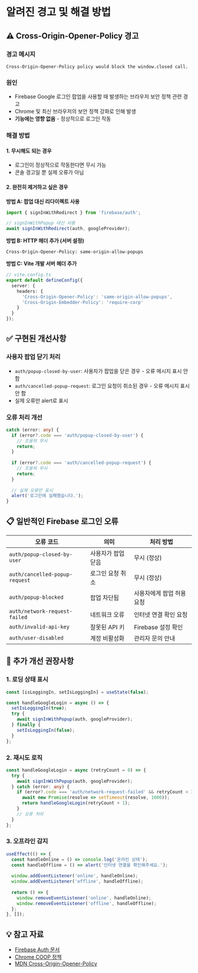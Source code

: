 # 알려진 경고 및 해결 방법

## ⚠️ Cross-Origin-Opener-Policy 경고

### 경고 메시지
```
Cross-Origin-Opener-Policy policy would block the window.closed call.
```

### 원인
- Firebase Google 로그인 팝업을 사용할 때 발생하는 브라우저 보안 정책 관련 경고
- Chrome 및 최신 브라우저의 보안 정책 강화로 인해 발생
- **기능에는 영향 없음** - 정상적으로 로그인 작동

### 해결 방법

#### 1. 무시해도 되는 경우
- 로그인이 정상적으로 작동한다면 무시 가능
- 콘솔 경고일 뿐 실제 오류가 아님

#### 2. 완전히 제거하고 싶은 경우

**방법 A: 팝업 대신 리다이렉트 사용**
```typescript
import { signInWithRedirect } from 'firebase/auth';

// signInWithPopup 대신 사용
await signInWithRedirect(auth, googleProvider);
```

**방법 B: HTTP 헤더 추가 (서버 설정)**
```
Cross-Origin-Opener-Policy: same-origin-allow-popups
```

**방법 C: Vite 개발 서버 헤더 추가**
```typescript
// vite.config.ts
export default defineConfig({
  server: {
    headers: {
      'Cross-Origin-Opener-Policy': 'same-origin-allow-popups',
      'Cross-Origin-Embedder-Policy': 'require-corp'
    }
  }
});
```

## ✅ 구현된 개선사항

### 사용자 팝업 닫기 처리
- `auth/popup-closed-by-user`: 사용자가 팝업을 닫은 경우 - 오류 메시지 표시 안 함
- `auth/cancelled-popup-request`: 로그인 요청이 취소된 경우 - 오류 메시지 표시 안 함
- 실제 오류만 alert로 표시

### 오류 처리 개선
```typescript
catch (error: any) {
  if (error?.code === 'auth/popup-closed-by-user') {
    // 조용히 무시
    return;
  }
  
  if (error?.code === 'auth/cancelled-popup-request') {
    // 조용히 무시
    return;
  }
  
  // 실제 오류만 표시
  alert('로그인에 실패했습니다.');
}
```

## 📋 일반적인 Firebase 로그인 오류

| 오류 코드 | 의미 | 처리 방법 |
|----------|------|----------|
| `auth/popup-closed-by-user` | 사용자가 팝업 닫음 | 무시 (정상) |
| `auth/cancelled-popup-request` | 로그인 요청 취소 | 무시 (정상) |
| `auth/popup-blocked` | 팝업 차단됨 | 사용자에게 팝업 허용 요청 |
| `auth/network-request-failed` | 네트워크 오류 | 인터넷 연결 확인 요청 |
| `auth/invalid-api-key` | 잘못된 API 키 | Firebase 설정 확인 |
| `auth/user-disabled` | 계정 비활성화 | 관리자 문의 안내 |

## 🔧 추가 개선 권장사항

### 1. 로딩 상태 표시
```typescript
const [isLoggingIn, setIsLoggingIn] = useState(false);

const handleGoogleLogin = async () => {
  setIsLoggingIn(true);
  try {
    await signInWithPopup(auth, googleProvider);
  } finally {
    setIsLoggingIn(false);
  }
};
```

### 2. 재시도 로직
```typescript
const handleGoogleLogin = async (retryCount = 0) => {
  try {
    await signInWithPopup(auth, googleProvider);
  } catch (error: any) {
    if (error?.code === 'auth/network-request-failed' && retryCount < 3) {
      await new Promise(resolve => setTimeout(resolve, 1000));
      return handleGoogleLogin(retryCount + 1);
    }
    // 오류 처리
  }
};
```

### 3. 오프라인 감지
```typescript
useEffect(() => {
  const handleOnline = () => console.log('온라인 상태');
  const handleOffline = () => alert('인터넷 연결을 확인해주세요.');
  
  window.addEventListener('online', handleOnline);
  window.addEventListener('offline', handleOffline);
  
  return () => {
    window.removeEventListener('online', handleOnline);
    window.removeEventListener('offline', handleOffline);
  };
}, []);
```

## 💡 참고 자료

- [Firebase Auth 문서](https://firebase.google.com/docs/auth)
- [Chrome COOP 정책](https://developer.chrome.com/blog/coop-coep/)
- [MDN Cross-Origin-Opener-Policy](https://developer.mozilla.org/en-US/docs/Web/HTTP/Headers/Cross-Origin-Opener-Policy)

















